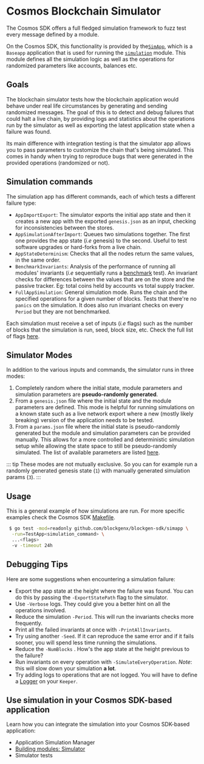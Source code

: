 <!--
order: 13
-->

# Cosmos Blockchain Simulator

The Cosmos SDK offers a full fledged simulation framework to fuzz test every
message defined by a module.

On the Cosmos SDK, this functionality is provided by the[`SimApp`](https://github.com/blockgenx/blockgen-sdk/blob/v0.46.0-rc1/simapp/app.go), which is a
`Baseapp` application that is used for running the [`simulation`](https://github.com/blockgenx/blockgen-sdk/blob/v0.46.0-rc1/x/simulation) module.
This module defines all the simulation logic as well as the operations for
randomized parameters like accounts, balances etc.

## Goals

The blockchain simulator tests how the blockchain application would behave under
real life circumstances by generating and sending randomized messages.
The goal of this is to detect and debug failures that could halt a live chain,
by providing logs and statistics about the operations run by the simulator as
well as exporting the latest application state when a failure was found.

Its main difference with integration testing is that the simulator app allows
you to pass parameters to customize the chain that's being simulated.
This comes in handy when trying to reproduce bugs that were generated in the
provided operations (randomized or not).

## Simulation commands

The simulation app has different commands, each of which tests a different
failure type:

* `AppImportExport`: The simulator exports the initial app state and then it
  creates a new app with the exported `genesis.json` as an input, checking for
  inconsistencies between the stores.
* `AppSimulationAfterImport`: Queues two simulations together. The first one provides the app state (_i.e_ genesis) to the second. Useful to test software upgrades or hard-forks from a live chain.
* `AppStateDeterminism`: Checks that all the nodes return the same values, in the same order.
* `BenchmarkInvariants`: Analysis of the performance of running all modules' invariants (_i.e_ sequentially runs a [benchmark](https://pkg.go.dev/testing/#hdr-Benchmarks) test). An invariant checks for
  differences between the values that are on the store and the passive tracker. Eg: total coins held by accounts vs total supply tracker.
* `FullAppSimulation`: General simulation mode. Runs the chain and the specified operations for a given number of blocks. Tests that there're no `panics` on the simulation. It does also run invariant checks on every `Period` but they are not benchmarked.

Each simulation must receive a set of inputs (_i.e_ flags) such as the number of
blocks that the simulation is run, seed, block size, etc.
Check the full list of flags [here](https://github.com/blockgenx/blockgen-sdk/blob/v0.46.0-rc1/simapp/config.go#L32-L55).

## Simulator Modes

In addition to the various inputs and commands, the simulator runs in three modes:

1. Completely random where the initial state, module parameters and simulation
   parameters are **pseudo-randomly generated**.
2. From a `genesis.json` file where the initial state and the module parameters are defined.
   This mode is helpful for running simulations on a known state such as a live network export where a new (mostly likely breaking) version of the application needs to be tested.
3. From a `params.json` file where the initial state is pseudo-randomly generated but the module and simulation parameters can be provided manually.
   This allows for a more controlled and deterministic simulation setup while allowing the state space to still be pseudo-randomly simulated.
   The list of available parameters are listed [here](https://github.com/blockgenx/blockgen-sdk/blob/v0.46.0-rc1/simapp/config.go#L33-L57).

::: tip
These modes are not mutually exclusive. So you can for example run a randomly
generated genesis state (`1`) with manually generated simulation params (`3`).
:::

## Usage

This is a general example of how simulations are run. For more specific examples
check the Cosmos SDK [Makefile](https://github.com/blockgenx/blockgen-sdk/blob/v0.46.0-rc1/Makefile#L263-L299).

```bash
 $ go test -mod=readonly github.com/blockgenx/blockgen-sdk/simapp \
  -run=TestApp<simulation_command> \
  ...<flags>
  -v -timeout 24h
```

## Debugging Tips

Here are some suggestions when encountering a simulation failure:

* Export the app state at the height where the failure was found. You can do this
  by passing the `-ExportStatePath` flag to the simulator.
* Use `-Verbose` logs. They could give you a better hint on all the operations
  involved.
* Reduce the simulation `-Period`. This will run the invariants checks more
  frequently.
* Print all the failed invariants at once with `-PrintAllInvariants`.
* Try using another `-Seed`. If it can reproduce the same error and if it fails
  sooner, you will spend less time running the simulations.
* Reduce the `-NumBlocks` . How's the app state at the height previous to the
  failure?
* Run invariants on every operation with `-SimulateEveryOperation`. _Note_: this
  will slow down your simulation **a lot**.
* Try adding logs to operations that are not logged. You will have to define a
  [Logger](https://github.com/blockgenx/blockgen-sdk/blob/v0.46.0-rc1/x/staking/keeper/keeper.go#L60-L63) on your `Keeper`.

## Use simulation in your Cosmos SDK-based application

Learn how you can integrate the simulation into your Cosmos SDK-based application:

* Application Simulation Manager
* [Building modules: Simulator](../building-modules/simulator.md)
* Simulator tests
